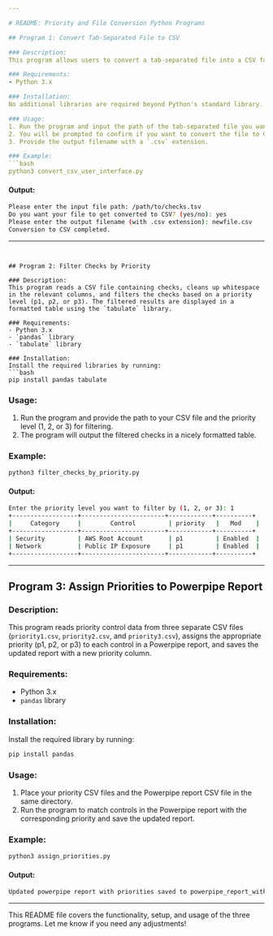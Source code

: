 ```yaml
---

# README: Priority and File Conversion Python Programs

## Program 1: Convert Tab-Separated File to CSV

### Description:
This program allows users to convert a tab-separated file into a CSV format. The user provides the input file path, and the program checks if the file exists. If the file exists, it processes the content line by line, converts it into a CSV format, and saves the output to the user-specified file.

### Requirements:
- Python 3.x

### Installation:
No additional libraries are required beyond Python's standard library.

### Usage:
1. Run the program and input the path of the tab-separated file you want to convert.
2. You will be prompted to confirm if you want to convert the file to CSV format.
3. Provide the output filename with a `.csv` extension.

### Example:
```bash
python3 convert_csv_user_interface.py
```
#### Output:
```bash
Please enter the input file path: /path/to/checks.tsv
Do you want your file to get converted to CSV? (yes/no): yes
Please enter the output filename (with .csv extension): newfile.csv
Conversion to CSV completed.
```

---
```


## Program 2: Filter Checks by Priority

### Description:
This program reads a CSV file containing checks, cleans up whitespace in the relevant columns, and filters the checks based on a priority level (p1, p2, or p3). The filtered results are displayed in a formatted table using the `tabulate` library.

### Requirements:
- Python 3.x
- `pandas` library
- `tabulate` library

### Installation:
Install the required libraries by running:
```bash
pip install pandas tabulate
```

### Usage:
1. Run the program and provide the path to your CSV file and the priority level (1, 2, or 3) for filtering.
2. The program will output the filtered checks in a nicely formatted table.

### Example:
```bash
python3 filter_checks_by_priority.py
```
#### Output:
```bash
Enter the priority level you want to filter by (1, 2, or 3): 1
+------------------+-----------------------+------------+----------+
|     Category     |        Control         | priority   |   Mod    |
+------------------+-----------------------+------------+----------+
| Security         | AWS Root Account       | p1         | Enabled  |
| Network          | Public IP Exposure     | p1         | Enabled  |
+------------------+-----------------------+------------+----------+
```

---

## Program 3: Assign Priorities to Powerpipe Report

### Description:
This program reads priority control data from three separate CSV files (`priority1.csv`, `priority2.csv`, and `priority3.csv`), assigns the appropriate priority (p1, p2, or p3) to each control in a Powerpipe report, and saves the updated report with a new priority column.

### Requirements:
- Python 3.x
- `pandas` library

### Installation:
Install the required library by running:
```bash
pip install pandas
```

### Usage:
1. Place your priority CSV files and the Powerpipe report CSV file in the same directory.
2. Run the program to match controls in the Powerpipe report with the corresponding priority and save the updated report.

### Example:
```bash
python3 assign_priorities.py
```
#### Output:
```bash
Updated powerpipe report with priorities saved to powerpipe_report_with_priorities_updated.csv
```

---

This README file covers the functionality, setup, and usage of the three programs. Let me know if you need any adjustments!

